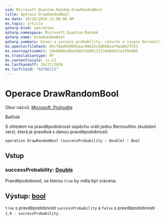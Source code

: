 ```yaml
---
uid: Microsoft.Quantum.Random.DrawRandomBool
title: Operace DrawRandomBool
ms.date: 10/26/2020 12:00:00 AM
ms.topic: article
qsharp.kind: operation
qsharp.namespace: Microsoft.Quantum.Random
qsharp.name: DrawRandomBool
qsharp.summary: Given a success probability, returns a single Bernoulli trial that is true with the given probability.
ms.openlocfilehash: 05cf8ad939691aac90625c5d056ea79aa062f553
ms.sourcegitcommit: 29e0d88a30e4166fa580132124b0eb57e1f0e986
ms.translationtype: MT
ms.contentlocale: cs-CZ
ms.lasthandoff: 10/27/2020
ms.locfileid: "92706713"
---
```

# <a name="drawrandombool-operation"></a>Operace DrawRandomBool

Obor názvů: [Microsoft. Prohodile](xref:Microsoft.Quantum.Random)

Balíček [](https://nuget.org/packages/)


S ohledem na pravděpodobnost úspěchu vrátí jednu Bernoulliho zkušební verzi, která je pravdivá s danou pravděpodobností.

```qsharp
operation DrawRandomBool (successProbability : Double) : Bool
```


## <a name="input"></a>Vstup

### <a name="successprobability--double"></a>successProbability: [Double](xref:microsoft.quantum.lang-ref.double)

Pravděpodobnost, se kterou `true` by měla být vrácena.



## <a name="output--bool"></a>Výstup: [bool](xref:microsoft.quantum.lang-ref.bool)

`true` s pravděpodobností `successProbability` a `false` s pravděpodobností `1.0 - successProbability` .